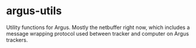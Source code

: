 # argus-utils
Utility functions for Argus. Mostly the netbuffer right now, which includes a message wrapping protocol used between tracker and computer on Argus trackers.

